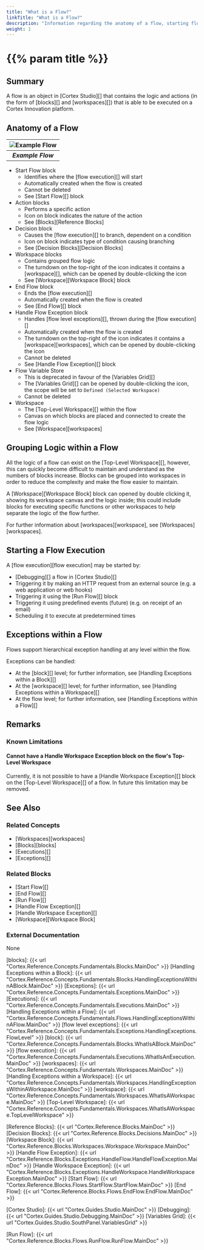 ```yaml
---
title: "What is a Flow?"
linkTitle: "What is a Flow?"
description: "Information regarding the anatomy of a flow, starting flows, grouping logic within a flow, and handling exceptions within a flow."
weight: 1
---
```


# {{% param title %}}

## Summary

A flow is an object in [Cortex Studio][] that contains the logic and actions (in the form of [blocks][] and [workspaces][]) that is able to be executed on a Cortex Innovation platform.

## Anatomy of a Flow

| ![Example Flow](/images/top-level-workspace.svg) |
|:--:|
| ***Example Flow*** |

* Start Flow block
  * Identifies where the [flow execution][] will start
  * Automatically created when the flow is created
  * Cannot be deleted
  * See [Start Flow][] block
* Action blocks
  * Performs a specific action
  * Icon on block indicates the nature of the action
  * See [Blocks][Reference Blocks]
* Decision block
  * Causes the [flow execution][] to branch, dependent on a condition
  * Icon on block indicates type of condition causing branching
  * See [Decision Blocks][Decision Blocks]
* Workspace blocks
  * Contains grouped flow logic
  * The turndown on the top-right of the icon indicates it contains a [workspace][], which can be opened by double-clicking the icon
  * See [Workspace][Workspace Block] block
* End Flow block
  * Ends the [flow execution][]
  * Automatically created when the flow is created
  * See [End Flow][] block
* Handle Flow Exception block
  * Handles [flow level exceptions][], thrown during the [flow execution][]
  * Automatically created when the flow is created
  * The turndown on the top-right of the icon indicates it contains a [workspace][workspaces], which can be opened by double-clicking the icon
  * Cannot be deleted
  * See [Handle Flow Exception][] block
* Flow Variable Store
  * This is deprecated in favour of the [Variables Grid][]
  * The [Variables Grid][] can be opened by double-clicking the icon, the scope will be set to `Defined (Selected Workspace)`
  * Cannot be deleted
* Workspace
  * The [Top-Level Workspace][] within the flow
  * Canvas on which blocks are placed and connected to create the flow logic
  * See [Workspace][workspaces]

## Grouping Logic within a Flow

All the logic of a flow can exist on the [Top-Level Workspace][], however, this can quickly become difficult to maintain and understand as the numbers of blocks increase. Blocks can be grouped into workspaces in order to reduce the complexity and make the flow easier to maintain.

A [Workspace][Workspace Block] block can opened by double clicking it, showing its workspace canvas and the logic inside; this could include blocks for executing specific functions or other workspaces to help separate the logic of the flow further.

For further information about [workspaces][workspace], see [Workspaces][workspaces].

## Starting a Flow Execution

A [flow execution][flow execution] may be started by:

* [Debugging][] a flow in [Cortex Studio][]
* Triggering it by making an HTTP request from an external source (e.g. a web application or web hooks)
* Triggering it using the [Run Flow][] block
* Triggering it using predefined events (future) (e.g. on receipt of an email)
* Scheduling it to execute at predetermined times

## Exceptions within a Flow

Flows support hierarchical exception handling at any level within the flow.

Exceptions can be handled:

* At the [block][] level; for further information, see [Handling Exceptions within a Block][]
* At the [workspace][] level; for further information, see [Handling Exceptions within a Workspace][]
* At the flow level; for further information, see [Handling Exceptions within a Flow][]

## Remarks

### Known Limitations

#### Cannot have a Handle Workspace Exception block on the flow's Top-Level Workspace

Currently, it is not possible to have a [Handle Workspace Exception][] block on the [Top-Level Workspace][] of a flow. In future this limitation may be removed.

## See Also

### Related Concepts

* [Workspaces][workspaces]
* [Blocks][blocks]
* [Executions][]
* [Exceptions][]

### Related Blocks

* [Start Flow][]
* [End Flow][]
* [Run Flow][]
* [Handle Flow Exception][]
* [Handle Workspace Exception][]
* [Workspace][Workspace Block]

### External Documentation

None

[blocks]: {{< url "Cortex.Reference.Concepts.Fundamentals.Blocks.MainDoc" >}}
[Handling Exceptions within a Block]: {{< url "Cortex.Reference.Concepts.Fundamentals.Blocks.HandlingExceptionsWithinABlock.MainDoc" >}}
[Exceptions]: {{< url "Cortex.Reference.Concepts.Fundamentals.Exceptions.MainDoc" >}}
[Executions]: {{< url "Cortex.Reference.Concepts.Fundamentals.Executions.MainDoc" >}}
[Handling Exceptions within a Flow]: {{< url "Cortex.Reference.Concepts.Fundamentals.Flows.HandlingExceptionsWithinAFlow.MainDoc" >}}
[flow level exceptions]: {{< url "Cortex.Reference.Concepts.Fundamentals.Exceptions.HandlingExceptions.FlowLevel" >}}
[block]: {{< url "Cortex.Reference.Concepts.Fundamentals.Blocks.WhatIsABlock.MainDoc" >}}
[flow execution]: {{< url "Cortex.Reference.Concepts.Fundamentals.Executions.WhatIsAnExecution.MainDoc" >}}
[workspaces]: {{< url "Cortex.Reference.Concepts.Fundamentals.Workspaces.MainDoc" >}}
[Handling Exceptions within a Workspace]: {{< url "Cortex.Reference.Concepts.Fundamentals.Workspaces.HandlingExceptionsWithinAWorkspace.MainDoc" >}}
[workspace]: {{< url "Cortex.Reference.Concepts.Fundamentals.Workspaces.WhatIsAWorkspace.MainDoc" >}}
[Top-Level Workspace]: {{< url "Cortex.Reference.Concepts.Fundamentals.Workspaces.WhatIsAWorkspace.TopLevelWorkspace" >}}

[Reference Blocks]: {{< url "Cortex.Reference.Blocks.MainDoc" >}}
[Decision Blocks]: {{< url "Cortex.Reference.Blocks.Decisions.MainDoc" >}}
[Workspace Block]: {{< url "Cortex.Reference.Blocks.Workspaces.Workspace.Workspace.MainDoc" >}}
[Handle Flow Exception]: {{< url "Cortex.Reference.Blocks.Exceptions.HandleFlow.HandleFlowException.MainDoc" >}}
[Handle Workspace Exception]: {{< url "Cortex.Reference.Blocks.Exceptions.HandleWorkspace.HandleWorkspaceException.MainDoc" >}}
[Start Flow]: {{< url "Cortex.Reference.Blocks.Flows.StartFlow.StartFlow.MainDoc" >}}
[End Flow]: {{< url "Cortex.Reference.Blocks.Flows.EndFlow.EndFlow.MainDoc" >}}

[Cortex Studio]: {{< url "Cortex.Guides.Studio.MainDoc" >}}
[Debugging]: {{< url "Cortex.Guides.Studio.Debugging.MainDoc" >}}
[Variables Grid]: {{< url "Cortex.Guides.Studio.SouthPanel.VariablesGrid" >}}

[Run Flow]: {{< url "Cortex.Reference.Blocks.Flows.RunFlow.RunFlow.MainDoc" >}}
